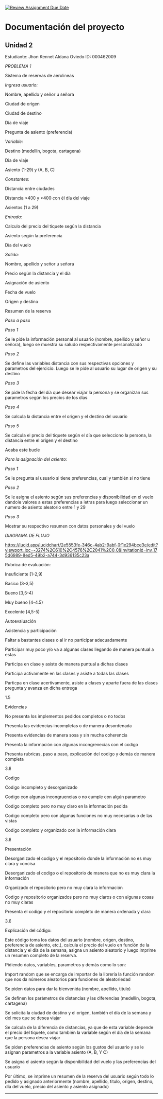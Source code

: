 [![Review Assignment Due Date](https://classroom.github.com/assets/deadline-readme-button-22041afd0340ce965d47ae6ef1cefeee28c7c493a6346c4f15d667ab976d596c.svg)](https://classroom.github.com/a/e28MnG35)
# Documentación del proyecto
## Unidad 2

Estudiante:  Jhon Kennet Aldana Oviedo
ID:  000462009


*PROBLEMA 1*

Sistema de reservas de aerolineas  

_Ingresa usuario:_

Nombre, apellido y señor u señora 

Ciudad de origen 

Ciudad de destino 

Dia de viaje  

Pregunta de asiento (preferencia) 

_Variable:_

 Destino (medellin, bogota, cartagena) 

Dia de viaje 

Asiento (1-29) y (A, B, C) 

_Constantes:_ 

Distancia entre ciudades  

Distancia <400 y >400 con él día del viaje 

Asientos (1 a 29) 

_Entrada:_

Calculo del precio del tiquete según la distancia 

Asiento según la preferencia 

Día del vuelo 

_Salida:_

Nombre, apellido y señor u señora 

Precio según la distancia y el día  

Asignación de asiento 

Fecha de vuelo 

Origen y destino 

Resumen de la reserva 

 

*Paso a paso* 

_Paso 1_

Se le pide la información personal al usuario (nombre, apellido y señor u señora), luego se muestra su saludo respectivamente personalizado  

_Paso 2_

Se define las variables distancia con sus respectivas opciones y parametros del ejercicio. Luego se le pide al usuario su lugar de origen y su destino  

_Paso 3_

Se pide la fecha del día que desear viajar la persona y se organizan sus parametros según los precios de los días  

_Paso 4_

Se calcula la distancia entre el origen y el destino del usuario  

_Paso 5_ 

Se calcula el precio del tiquete según el día que selecciono la persona, la distancia entre el origen y el destino  

Acaba este bucle 

*Para la asignación del asiento:* 

_Paso 1_

Se le pregunta al usuario si tiene preferencias, cual y también si no tiene  

_Paso 2_ 

Se le asigna el asiento según sus preferencias y disponibilidad en el vuelo dandole valores a estas preferencias a letras para luego seleccionar un numero de asiento aleatorio entre 1 y 29 

_Paso 3_

Mostrar su respectivo resumen con datos personales y del vuelo 

*DIAGRAMA DE FLUJO*

https://lucid.app/lucidchart/2e5553fe-346c-4ab2-9abf-0f1e294bce3e/edit?viewport_loc=-3274%2C610%2C4576%2C2041%2C0_0&invitationId=inv_175d6989-8ed5-49b2-a744-3d936135c23a 

Rubrica de evaluación: 

 

Insuficiente [1-2,9) 

Basico (3-3,5) 

Bueno [3,5-4) 

Muy bueno [4-4.5) 

Excelente [4,5-5) 

Autoevaluación  

Asistencia y participación 

Faltar a bastantes clases o al ir no participar adecuadamente  

Participar muy poco y/o va a algunas clases llegando de manera puntual a estas  

Participa en clase y asiste de manera puntual a dichas clases 

Participa activamente en las clases y asiste a todas las clases 

Particpa en clase acertivamente, asiste a clases y aparte fuera de las clases pregunta y avanza en dicha entrega 

1.5 

Evidencias 

No presenta los implementos pedidos completos o no todos 

Presenta las evidencias incompletas o de manera desordenada 

Presenta evidencias de manera sosa y sin mucha coherencia  

Presenta la información con algunas incongrenecias con el codigo  

Presenta rubricas, paso a paso, explicación del codigo y demás de manera completa 

3.8 

Codigo 

Codigo incompleto y desorganizado  

Codigo con algunas incongruencias o no cumple con algún parametro 

Codigo completo pero no muy claro en la información pedida  

Codigo completo pero con algunas funciones no muy necesarias o de las vistas 

Codigo completo y organizado con la información clara  

3.8 

Presentación  

Desorganizado el codigo y el repositorio donde la información no es muy clara y concisa  

Desorganizado el codigo o el repositorio de manera que no es muy clara la información  

Organizado el repositorio pero no muy clara la información  

Codigo y repositorio organizados pero no muy claros o con algunas cosas no muy claras 

Presenta el codigo y el repositorio completo de manera ordenada y clara  

3.6 

 

Explicación del código: 

Este código toma los datos del usuario (nombre, origen, destino, preferencia de asiento, etc.), calcula el precio del vuelo en función de la distancia y el día de la semana, asigna un asiento aleatorio y luego imprime un resumen completo de la reserva. 

Pidiendo datos, variables, parametros y demás como lo son: 

Import random que se encarga de importar de la librería la función random que nos da números aleatorios para funciones de aleatoriedad 

Se piden datos para dar la bienvenida (nombre, apellido, titulo) 

Se definen los parámetros de distancias y las diferencias (medellin, bogota, cartagena) 

Se solicita la ciudad de destino y el origen, también el día de la semana y del mes que se desea viajar 

Se calcula de la diferencia de distancias, ya que de esta variable depende el precio del tiquete, como también la variable según el día de la semana que la persona desea viajar 

Se piden preferencias de asiento según los gustos del usuario y se le asignan parametros a la variable asiento (A, B, Y C) 

Se asigna el asiento según la disponibilidad del vuelo y las preferencias del usuario 

Por último, se imprime un resumen de la reserva del usuario según todo lo pedido y asignado anteriormente (nombre, apellido, titulo, origen, destino, día del vuelo, precio del asiento y asiento asignado) 

---

